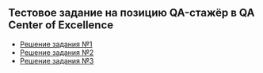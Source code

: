 ## Тестовое задание на позицию QA-стажёр в QA Center of Excellence ##

* [Решение задания №1](task-1.md) 
* [Решение задания №2](test_for_trainee_Avito/task-2/)
* [Решение задания №3](task-3.md)
